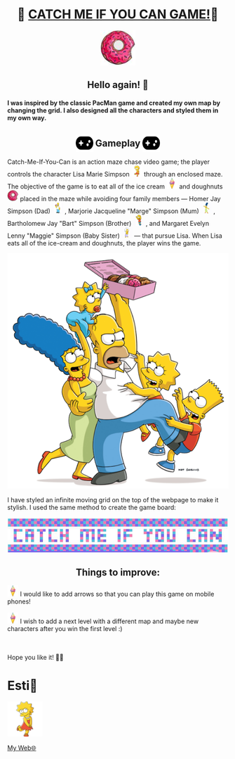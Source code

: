 <div align="center">
  
# 🏃 [CATCH ME IF YOU CAN GAME!](https://estishi87.github.io/CatchMeIfYouCan/)🏃 <br >

<!-- Donut PIC -->
<div align="center">
    <img src="images/donut1.jpg" alt="Logo" width="80" height="80">
  </a>


  
  

## Hello again! 👋<br > 


#### <p align="left">I was inspired by the classic PacMan game and created my own map by changing the grid. I also designed all the characters and styled them in my own way.<br > </p>

  ## <p align="center"><img src="images/fav1.svg" alt="Logo" width="40" height="40" style="margin-bottom: -12px"> Gameplay <img src="images/fav1.svg" alt="Logo" width="40" height="40" style="margin-bottom: -12px"></p>

<p align="left">Catch-Me-If-You-Can is an action maze chase video game; the player controls the character Lisa Marie Simpson <a align="left"> <img src="images/lisa3.png" width="25" height="25">
  </a> through an enclosed maze. The objective of the game is to eat all of the ice cream <a align="left"> <img src="images/icecream1.jpg" width="25" height="25">
  </a> and doughnuts <a align="left"> <img src="images/donut1.jpg" width="25" height="25">
  </a> placed in the maze while avoiding four family members — Homer Jay Simpson (Dad) <a align="left"> <img src="images/happyDad1.png" width="25" height="25">
  </a>, Marjorie Jacqueline "Marge" Simpson (Mum) <a align="left"> <img src="images/happyMum1.jpg" width="25" height="25">
  </a>, Bartholomew Jay "Bart" Simpson (Brother) <a align="left"> <img src="images/happyBrother1.png" width="25" height="25">
  </a>, and Margaret Evelyn Lenny "Maggie" Simpson (Baby Sister) <a align="left"> <img src="images/angrybaby1.png" width="25" height="25">
  </a> — that pursue Lisa. When Lisa eats all of the ice-cream and doughnuts, the player wins the game.

  <!-- Simpson family PIC -->
<div align="center">
    <img src="images/Simpson_family.png" alt="Logo" size="100">
  </a>


<p align="left">I have styled an infinite moving grid on the top of the webpage to make it stylish. I used the same method to create the game board:<p align="left">
<!-- Moving Letters Pic -->
<div align="center">
    <img src="images/grid.JPG" alt="Logo" width="900" height="80">
  </a>

## Things to improve: <br >
<div align="left">
    <img src="images/icecream1.jpg" alt="Logo" width="25" height="25">
  </a> I would like to add arrows so that you can play this game on mobile phones! <br ><br >
<img src="images/icecream1.jpg" alt="Logo" width="25" height="25">
  </a> I wish to add a next level with a different map and maybe new characters after you win the first level :) <br >
<br ><br >

Hope you like it! 🙌🏻

# Esti🎀<br />
<!-- PIC OF ME --> <div align="left">
  <a href="https://estishi87.github.io/EstiShi/">
    <img src="images/lisa3.png" alt="Logo" width="80" height="80">
  </a> <br >
  
[My Web🌐](https://estishi87.github.io/EstiShi/)
<br >

